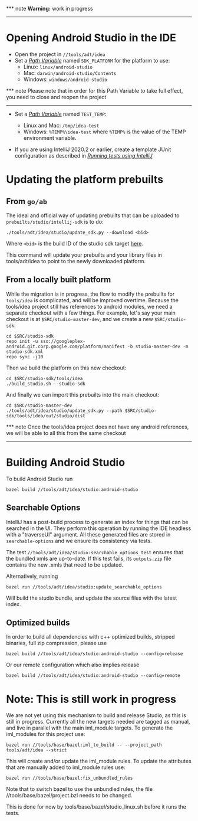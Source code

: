 *** note
**Warning:** work in progress
***

# Opening Android Studio in the IDE

* Open the project in `//tools/adt/idea`
* Set a [*Path Variable*](https://www.jetbrains.com/help/idea/settings-path-variables.html) named `SDK_PLATFORM` for the platform to use:
  * Linux: `linux/android-studio`
  * Mac: `darwin/android-studio/Contents`
  * Windows: `windows/android-studio`

*** note
Please note that in order for this Path Variable to take full effect, you need to close and reopen the project
***

* Set a [*Path Variable*](https://www.jetbrains.com/help/idea/settings-path-variables.html) named `TEST_TEMP`:
  * Linux and Mac: `/tmp/idea-test`
  * Windows: `%TEMP%\idea-test` where `%TEMP%` is the value of the TEMP environment variable.

* If you are using IntelliJ 2020.2 or earlier, create a template JUnit configuration as described in
  [*Running tests using IntelliJ*](http://goto.corp.google.com/adtsetup#heading=h.31alixxsfo00)

# Updating the platform prebuilts

## From `go/ab`

The ideal and official way of updating prebuilts that can be uploaded to `prebuilts/studio/intellij-sdk` is to do:

```
./tools/adt/idea/studio/update_sdk.py --download <bid>
```
Where `<bid>` is the build ID of the studio sdk target [here](https://android-build.googleplex.com/builds/branches/git_studio-sdk-master-dev/grid?).

This command will update your prebuilts and your library files in tools/adt/idea to point to the newly downloaded
platform.

## From a locally built platform

While the migration is in progress, the flow to modify the prebuilts for `tools/idea` is complicated, and will be improved overtime.
Because the tools/idea project still has references to android modules, we need a separate checkout with a few things. For example, let's
say your main checkout is at `$SRC/studio-master-dev`, and we create a new `$SRC/studio-sdk`:

```
cd $SRC/studio-sdk
repo init -u sso://googleplex-android.git.corp.google.com/platform/manifest -b studio-master-dev -m studio-sdk.xml
repo sync -j10
```

Then we build the platform on this new checkout:

```
cd $SRC/studio-sdk/tools/idea
./build_studio.sh --studio-sdk
```

And finally we can import this prebuilts into the main checkout:

```
cd $SRC/studio-master-dev
./tools/adt/idea/studio/update_sdk.py --path $SRC/studio-sdk/tools/idea/out/studio/dist
```

*** note
Once the tools/idea project does not have any android references, we will be able to all this from the same checkout
***

# Building Android Studio

To build Android Studio run
```
bazel build //tools/adt/idea/studio:android-studio
```

## Searchable Options

IntelliJ has a post-build process to generate an index for things that can be searched in the UI. They perform
this operation by running the IDE headless with a "traverseUI" argument. All these generated files
are stored in `searchable-options` and we ensure its consistency via tests.

The test `//tools/adt/idea/studio:searchable_options_test` ensures that the bundled xmls are up-to-date.
If this test fails, its `outputs.zip` file contains the new .xmls that need to be updated.

Alternatively, running
```
bazel run //tools/adt/idea/studio:update_searchable_options
```
Will build the studio bundle, and update the source files with the latest index.

## Optimized builds

In order to build all dependencies with c++ optimized builds, stripped binaries, full zip compression, please use
```
bazel build //tools/adt/idea/studio:android-studio --config=release
```
Or our remote configuration which also implies release
```
bazel build //tools/adt/idea/studio:android-studio --config=remote
```


# Note: This is still work in progress

We are not yet using this mechanism to build and release Studio, as this is still in progress.
Currently all the new targets needed are tagged as manual, and live in parallel with the main iml_module targets. To generate the iml_modules for this project use:

```
bazel run //tools/base/bazel:iml_to_build -- --project_path tools/adt/idea --strict
```

This will create and/or update the iml_module rules. To update the attributes that are manually added to iml_module rules use:

```
bazel run //tools/base/bazel:fix_unbundled_rules
```

Note that to switch bazel to use the unbundled rules, the file //tools/base/bazel/project.bzl needs to be changed.

This is done for now by tools/base/bazel/studio_linux.sh before it runs the tests.
